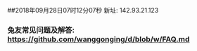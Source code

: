 ##2018年09月28日07时12分07秒 新址: 142.93.21.123
### 兔友常见问题及解答: https://github.com/wanggonging/d/blob/w/FAQ.md
